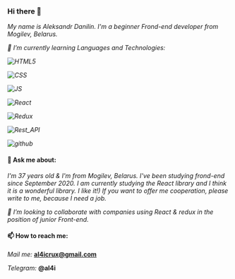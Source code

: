 ### Hi there 👋
*My name is Aleksandr Danilin. I'm a beginner Frond-end developer from Mogilev, Belarus.*

*🌱 I’m currently learning Languages and Technologies:*

*![HTML5](https://img.shields.io/badge/-HTML5%20-blue?style=for-the-badle&logo=html5)*

*![CSS](https://img.shields.io/badge/-CSS3-blue?style=for-the-badle&logo=css3)*

*![JS](https://img.shields.io/badge/-JS-yellow?style=for-the-badle&logo=JavaScript)*

*![React](https://img.shields.io/badge/-React-blue?style=for-the-badle&logo=react)*

*![Redux](https://img.shields.io/badge/-Redux-brightgreen?style=for-the-badle&logo=redux)*

*![Rest_API](https://img.shields.io/badge/-Rest_API-yellow?style=for-the-badle&logo=restapi)*

*![github](https://img.shields.io/badge/-github-red?style=for-the-badle&logo=git)*

#### 💬 Ask me about:
*I'm 37 years old & I'm from Mogilev, Belarus. I've been studying frond-end since September 2020. I am currently studying the React library and I think it is a wonderful library. I like it!) If you want to offer me cooperation, please write to me, because I need a job.*

*👯 I’m looking to collaborate with companies using React & redux in the position of junior Front-end.*

#### 📫 How to reach me:
*Mail me:* **al4icrux@gmail.com**

*Telegram:* **@al4i**




<!--
- 🔭 I’m currently working on ...
- 🌱 I’m currently learning ...
- 👯 I’m looking to collaborate on ...
- 🤔 I’m looking for help with ...
- 💬 Ask me about ...
- 📫 How to reach me: ...
- 😄 Pronouns: ...
- ⚡ Fun fact: ...
--!>
